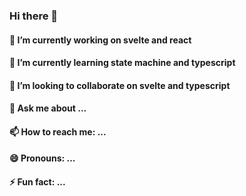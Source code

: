 ### Hi there 👋

#### 🔭 I’m currently working on svelte and react
#### 🌱 I’m currently learning state machine and typescript
#### 👯 I’m looking to collaborate on svelte and typescript
#### 💬 Ask me about ...
#### 📫 How to reach me: ...
#### 😄 Pronouns: ...
#### ⚡ Fun fact: ...
